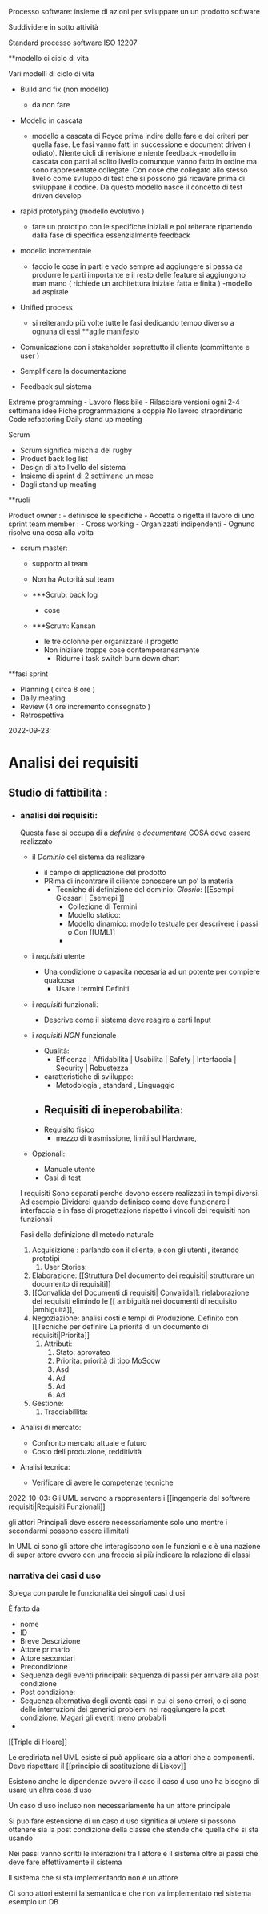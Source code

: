 Processo software: insieme di azioni per sviluppare un un prodotto software 

Suddividere  in sotto attività


Standard processo software ISO 12207


**modello ci ciclo di vita 

Vari modelli di ciclo di vita 


- Build and fix (non modello)
	- da non fare 
- Modello in cascata 
	- modello a cascata di Royce prima indire delle fare e dei criteri per quella fase. Le fasi vanno fatti in successione e document driven ( odiato). Niente cicli di revisione e niente feedback 
-modello in cascata con parti al solito livello comunque vanno fatto in ordine ma sono rappresentate collegate. Con cose che collegato allo stesso livello come sviluppo di test che si possono già ricavare prima di sviluppare il codice. Da questo modello nasce il concetto di test driven develop 

- rapid prototyping (modello evolutivo )
	- fare un prototipo con le specifiche iniziali e poi reiterare ripartendo dalla fase di specifica essenzialmente feedback 
- modello incrementale 
	- faccio le cose in parti e vado sempre ad aggiungere si passa da produrre le parti importante e il resto delle feature si aggiungono man mano ( richiede un architettura iniziale fatta e finita )
-modello ad aspirale 
-  Unified process 
	- si reiterando più volte tutte le fasi dedicando tempo diverso a ognuna di essi 
**agile manifesto
- Comunicazione con i stakeholder soprattutto il cliente (committente e user )
- Semplificare la documentazione 
- Feedback sul sistema 

Extreme programming 
	- Lavoro flessibile 
	- Rilasciare versioni ogni 2-4 settimana
	 idee Fiche programmazione a coppie 
	 No lavoro straordinario 
	 Code refactoring 
	 Daily stand up meeting 

Scrum 
-  Scrum significa mischia del rugby 
- Product back log list 
- Design di alto livello del sistema 
- Insieme di sprint di 2 settimane un mese 
- Dagli stand up meating 

**ruoli 

Product owner : 
	- definisce le specifiche 
	- Accetta o rigetta il lavoro di uno sprint 
 team member :
	 -  Cross working 
	 - Organizzati indipendenti 
	 - Ognuno risolve una cosa alla volta 
- scrum master: 
	- supporto al team 
	- Non ha Autorità sul team 


	- ***Scrub: back log 
		- cose 
	- ***Scrum: Kansan 
		- le tre colonne per organizzare il progetto 
		- Non iniziare troppe cose contemporaneamente 
			- Ridurre i task switch 
		burn down chart 

**fasi sprint 
- Planning ( circa 8 ore )
- Daily meating 
- Review (4 ore incremento consegnato )
- Retrospettiva 




2022-09-23:


# Analisi dei requisiti

## Studio di fattibilità :
- ### analisi dei requisiti: 
	Questa fase si occupa di a _definire_ e _documentare_ COSA deve essere realizzato 
	- il _Dominio_ del sistema da realizare
		- il campo di applicazione del prodotto 
		- PRima di incontrare il ciliente conoscere un po’ la materia
			- Tecniche di definizione del dominio: _Glosrio_: [[Esempi Glossari | Esemepi ]]
				- Collezione di Termini
				- Modello statico: 
				- Modello dinamico: modello testuale per descrivere i passi o Con [[UML]]
				- 
					
	- i _requisiti_ utente 
		- Una condizione o capacita necesaria ad un potente per compiere qualcosa 
			- Usare i termini Definiti 
	- i _requisiti_ funzionali:
		- Descrive come il sistema deve reagire a certi Input 
	- i _requisiti NON_ funzionale 
		- Qualità:
			- Efficenza  | Affidabilità | Usabilita | Safety |  Interfaccia | Security | Robustezza 
		- caratteristiche di sviiluppo:
			- Metodologia , standard , Linguaggio
		- Requisiti di ineperobabilita:
			- 
		- Requisito fisico
			- mezzo di trasmissione, limiti sul Hardware, 
	- Opzionali:
		- Manuale utente
		- Casi di test

	I requisiti Sono separati perche devono essere realizzati in tempi diversi. Ad esempio Dividerei quando definisco come deve funzionare l interfaccia e in fase di progettazione rispetto i vincoli dei requisiti non funzionali 


	


	Fasi della definizione dl metodo naturale 
	1. Acquisizione : parlando con il cliente, e con gli utenti , iterando  prototipi 
		1. User Stories: 
	2. Elaborazione: [[Struttura Del documento dei requisiti| strutturare un documento di requisiti]] 
	3. [[Convalida del Documenti di requisiti| Convalida]]: rielaborazione dei requisiti elimindo le  [[ ambiguità nei documenti di requisito |ambiguità]], 
	4. Negoziazione: analisi costi e tempi di Produzione.  Definito con [[Tecniche per definire La priorità di un documento di requisiti|Priorità]] 
		1. Attributi: 
			1. Stato: aprovateo
			2. Priorita: priorità di tipo MoScow
			3. Asd
			4. Ad
			5. Ad
			6. Ad
	5. Gestione: 
		1. Tracciabillita: 

	
	

- Analisi di mercato:
	- Confronto mercato attuale e futuro 
	- Costo dell produzione, redditività 
- Analisi tecnica:
	- Verificare di avere le competenze tecniche 


2022-10-03:
Gli UML servono a rappresentare i [[ingengeria del softwere requisiti|Requisiti Funzionali]] 

gli attori Principali deve essere necessariamente solo uno mentre i secondarmi possono essere illimitati

In UML ci sono gli attore che interagiscono con le funzioni e c è una nazione di super attore ovvero con una freccia si più indicare la relazione di classi 



### narrativa dei casi d uso 
Spiega con parole le funzionalità dei singoli casi d usi 

È fatto da 
- nome
- ID
- Breve Descrizione
- Attore primario
- Attore secondari
- Precondizione
- Sequenza degli eventi principali: sequenza di passi per arrivare alla post condizione  
- Post condizione:
- Sequenza alternativa degli eventi: casi in cui ci sono errori, o ci sono delle interruzioni dei generici problemi nel raggiungere la post condizione. Magari gli eventi meno probabili  
- 

[[Triple di Hoare]]

Le erediriata nel UML esiste si può applicare sia a attori che a componenti. Deve rispettare il [[principio di sostituzione di Liskov]]

Esistono anche le dipendenze ovvero il caso il caso d uso uno ha bisogno di usare un altra cosa d uso


Un caso d uso incluso non necessariamente ha un attore principale 

Si puo fare estensione di un caso d uso significa al volere si possono ottenere sia la post condizione della classe che stende che quella che si sta usando 

Nei passi vanno scritti le interazioni tra l attore e il sistema oltre ai passi che deve fare effettivamente il sistema 

Il sistema che si sta implementando non è un attore 

Ci sono attori esterni la semantica e che non va implementato nel sistema esempio un DB

